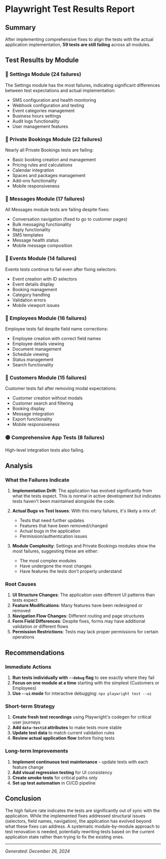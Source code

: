 # Playwright Test Results Report

## Summary
After implementing comprehensive fixes to align the tests with the actual application implementation, **59 tests are still failing** across all modules.

## Test Results by Module

### 🔴 Settings Module (24 failures)
The Settings module has the most failures, indicating significant differences between test expectations and actual implementation:
- SMS configuration and health monitoring
- Webhook configuration and testing  
- Event categories management
- Business hours settings
- Audit logs functionality
- User management features

### 🔴 Private Bookings Module (22 failures)
Nearly all Private Bookings tests are failing:
- Basic booking creation and management
- Pricing rules and calculations
- Calendar integration
- Spaces and packages management
- Add-ons functionality
- Mobile responsiveness

### 🔴 Messages Module (17 failures)  
All Messages module tests are failing despite fixes:
- Conversation navigation (fixed to go to customer pages)
- Bulk messaging functionality
- Reply functionality
- SMS templates
- Message health status
- Mobile message composition

### 🔴 Events Module (14 failures)
Events tests continue to fail even after fixing selectors:
- Event creation with ID selectors
- Event details display
- Booking management
- Category handling
- Validation errors
- Mobile viewport issues

### 🔴 Employees Module (16 failures)
Employee tests fail despite field name corrections:
- Employee creation with correct field names
- Employee details viewing
- Document management
- Schedule viewing
- Status management
- Search functionality

### 🔴 Customers Module (15 failures)
Customer tests fail after removing modal expectations:
- Customer creation without modals
- Customer search and filtering
- Booking display
- Message integration
- Export functionality
- Mobile responsiveness

### 🟡 Comprehensive App Tests (8 failures)
High-level integration tests also failing.

## Analysis

### What the Failures Indicate

1. **Implementation Drift**: The application has evolved significantly from what the tests expect. This is normal in active development but indicates tests haven't been maintained alongside the code.

2. **Actual Bugs vs Test Issues**: With this many failures, it's likely a mix of:
   - Tests that need further updates
   - Features that have been removed/changed
   - Actual bugs in the application
   - Permission/authentication issues

3. **Module Complexity**: Settings and Private Bookings modules show the most failures, suggesting these are either:
   - The most complex modules
   - Have undergone the most changes
   - Have features the tests don't properly understand

### Root Causes

1. **UI Structure Changes**: The application uses different UI patterns than tests expect
2. **Feature Modifications**: Many features have been redesigned or removed
3. **Navigation Flow Changes**: Different routing and page structures
4. **Form Field Differences**: Despite fixes, forms may have additional validation or different flows
5. **Permission Restrictions**: Tests may lack proper permissions for certain operations

## Recommendations

### Immediate Actions
1. **Run tests individually with `--debug` flag** to see exactly where they fail
2. **Focus on one module at a time** starting with the simplest (Customers or Employees)
3. **Use `--ui` mode** for interactive debugging: `npx playwright test --ui`

### Short-term Strategy
1. **Create fresh test recordings** using Playwright's codegen for critical user journeys
2. **Add `data-testid` attributes** to make tests more stable
3. **Update test data** to match current validation rules
4. **Review actual application flow** before fixing tests

### Long-term Improvements
1. **Implement continuous test maintenance** - update tests with each feature change
2. **Add visual regression testing** for UI consistency
3. **Create smoke tests** for critical paths only
4. **Set up test automation** in CI/CD pipeline

## Conclusion

The high failure rate indicates the tests are significantly out of sync with the application. While the implemented fixes addressed structural issues (selectors, field names, navigation), the application has evolved beyond what these fixes can address. A systematic module-by-module approach to test renovation is needed, potentially rewriting tests based on the current application state rather than trying to fix the existing ones.

---
*Generated: December 26, 2024*
